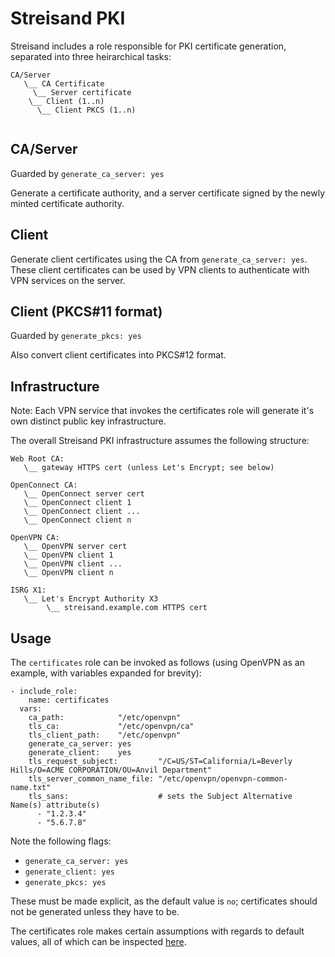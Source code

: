 Streisand PKI
=============

Streisand includes a role responsible for PKI certificate generation,
separated into three heirarchical tasks:

```
CA/Server
   \__ CA Certificate
     \__ Server certificate
    \__ Client (1..n)
      \__ Client PKCS (1..n)
 
```

CA/Server
---------
Guarded by `generate_ca_server: yes`

Generate a certificate authority, and a server 
certificate signed by the newly minted certificate authority.

Client
------
Generate client certificates using the CA from `generate_ca_server: yes`. 
These client certificates can be used by VPN clients to authenticate with 
VPN services on the server.

Client (PKCS#11 format)
-----------------------
Guarded by `generate_pkcs: yes`

Also convert client certificates into PKCS#12 format.

Infrastructure
--------------

Note: Each VPN service that invokes the certificates role will generate it's own 
distinct public key infrastructure.

The overall Streisand PKI infrastructure assumes the following structure:

```
Web Root CA: 
   \__ gateway HTTPS cert (unless Let's Encrypt; see below)

OpenConnect CA: 
   \__ OpenConnect server cert
   \__ OpenConnect client 1
   \__ OpenConnect client ...
   \__ OpenConnect client n

OpenVPN CA: 
   \__ OpenVPN server cert
   \__ OpenVPN client 1
   \__ OpenVPN client ...
   \__ OpenVPN client n

ISRG X1:
   \__ Let's Encrypt Authority X3
        \__ streisand.example.com HTTPS cert
``` 

Usage
-----

The `certificates` role can be invoked as follows (using OpenVPN as an example, with variables expanded for brevity):

```
- include_role:
    name: certificates
  vars:
    ca_path:            "/etc/openvpn"
    tls_ca:             "/etc/openvpn/ca"
    tls_client_path:    "/etc/openvpn"
    generate_ca_server: yes 
    generate_client:    yes
    tls_request_subject:         "/C=US/ST=California/L=Beverly Hills/O=ACME CORPORATION/OU=Anvil Department"
    tls_server_common_name_file: "/etc/openvpn/openvpn-common-name.txt"
    tls_sans:                    # sets the Subject Alternative Name(s) attribute(s)
      - "1.2.3.4"
      - "5.6.7.8"
```

Note the following flags:
 - `generate_ca_server: yes`
 - `generate_client: yes`
 - `generate_pkcs: yes`

 These must be made explicit, as the default value is `no`; certificates should not be generated unless
 they have to be.

The certificates role makes certain assumptions with regards to default values,
all of which can be inspected [here](https://github.com/StreisandEffect/streisand/blob/master/playbooks/roles/certificates/defaults/main.yml).

